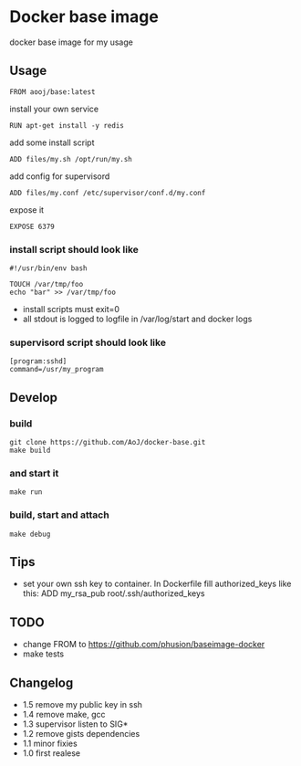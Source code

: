 # Docker base image

docker base image for my usage


## Usage

    FROM aooj/base:latest

install your own service

    RUN apt-get install -y redis
    
add some install script

    ADD files/my.sh /opt/run/my.sh
    
add config for supervisord

    ADD files/my.conf /etc/supervisor/conf.d/my.conf

expose it

    EXPOSE 6379


### install script should look like

    #!/usr/bin/env bash
    
    TOUCH /var/tmp/foo
    echo "bar" >> /var/tmp/foo
    
- install scripts must exit=0
- all stdout is logged to logfile in /var/log/start and docker logs


### supervisord script should look like

    [program:sshd]
    command=/usr/my_program
    

## Develop


### build
    git clone https://github.com/AoJ/docker-base.git
    make build
    
### and start it
    make run

### build, start and attach
    make debug

## Tips
- set your own ssh key to container. In Dockerfile fill authorized_keys like this:
    ADD my_rsa_pub root/.ssh/authorized_keys

    
## TODO
- change FROM to https://github.com/phusion/baseimage-docker
- make tests


## Changelog
- 1.5 remove my public key in ssh
- 1.4 remove make, gcc
- 1.3 supervisor listen to SIG*
- 1.2 remove gists dependencies
- 1.1 minor fixies
- 1.0 first realese

